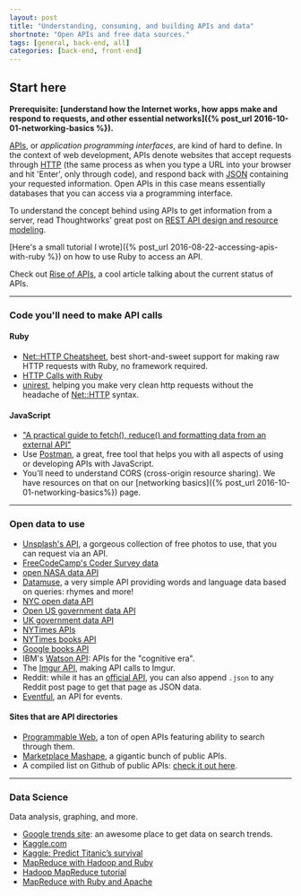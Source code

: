 ```yaml
---
layout: post
title: "Understanding, consuming, and building APIs and data"
shortnote: "Open APIs and free data sources."
tags: [general, back-end, all]
categories: [back-end, front-end]
---
```


## Start here

**Prerequisite: [understand how the Internet works, how apps make and respond to requests, and other essential networks]({% post_url 2016-10-01-networking-basics %}).**

[APIs](https://en.wikipedia.org/wiki/Application_programming_interface), or *application programming interfaces*, are kind of hard to define. In the context of web development, APIs denote websites that accept requests through [HTTP](https://www.w3schools.com/tags/ref_httpmethods.asp) (the same process as when you type a URL into your browser and hit 'Enter', only through code), and respond back with [JSON](https://www.w3schools.com/js/js_json_intro.asp) containing your requested information. Open APIs in this case means essentially databases that you can access via a programming interface.

To understand the concept behind using APIs to get information from a server, read Thoughtworks' great post on [REST API design and resource modeling](https://www.thoughtworks.com/insights/blog/rest-api-design-resource-modeling).


[Here's a small tutorial I wrote]({% post_url 2016-08-22-accessing-apis-with-ruby %}) on how to use Ruby to access an API.

Check out [Rise of APIs](https://techcrunch.com/2016/05/21/the-rise-of-apis/?ncid=rss&utm_source=feedburner&utm_medium=feed&utm_campaign=Feed%3A+Techcrunch+%28TechCrunch%29), a cool article talking about the current status of APIs.

<hr>

### Code you'll need to make API calls

#### Ruby
* [Net::HTTP Cheatsheet](http://www.rubyinside.com/nethttp-cheat-sheet-2940.html), best short-and-sweet support for making raw HTTP requests with Ruby, no framework required.
* [HTTP Calls with Ruby](https://blog.codeship.com/http-calls-ruby/)
* [unirest](https://unirest.io/ruby), helping you make very clean http requests without the headache of [Net::HTTP](https://ruby-doc.org/stdlib-2.3.1/libdoc/net/http/rdoc/Net/HTTP.html) syntax.


#### JavaScript
* ["A practical guide to fetch(), reduce() and formatting data from an external API"](https://medium.freecodecamp.org/a-practical-guide-to-fetch-reduce-and-formatting-data-from-an-external-api-283ddd9bfdcb)
* Use [Postman](https://www.getpostman.com/), a great, free tool that helps you with all aspects of using or developing APIs with JavaScript.
* You'll need to understand CORS (cross-origin resource sharing). We have resources on that on our [networking basics]({% post_url 2016-10-01-networking-basics%}) page.

<hr>

### Open data to use

* [Unsplash's API](https://unsplash.com/developers), a gorgeous collection of free photos to use, that you can request via an API.
* [FreeCodeCamp's Coder Survey data](https://github.com/FreeCodeCamp/2016-new-coder-survey)
* [open NASA data API](https://data.nasa.gov/)
* [Datamuse](https://www.datamuse.com/api/), a very simple API providing words and language data based on queries: rhymes and more!
* [NYC open data API](https://opendata.cityofnewyork.us/)
* [Open US government data API](https://www.data.gov/)
* [UK government data API](https://data.gov.uk/)
* [NYTimes APIs](https://developer.nytimes.com/docs)
* [NYTimes books API](https://developer.nytimes.com/docs/books_api/)
* [Google books API](https://storage.googleapis.com/books/ngrams/books/datasetsv2.html)
* IBM's [Watson API](https://www.ibm.com/watson/developer/): APIs for the "cognitive era".
* The [Imgur API](https://apidocs.imgur.com/view/1688173/6YsWHMa/?version=latest), making API calls to Imgur.
* Reddit: while it has an [official API](https://www.reddit.com/dev/api/), you can also append `.json` to any Reddit post page to get that page as JSON data.
* [Eventful](https://api.eventful.com/), an API for events.

#### Sites that are API directories
* [Programmable Web](https://www.programmableweb.com/apis/directory), a ton of open APIs featuring ability to search through them.
* [Marketplace Mashape](https://market.mashape.com/), a gigantic bunch of public APIs.
* A compiled list on Github of public APIs: [check it out here](https://github.com/toddmotto/public-apis).

<hr>

### Data Science
Data analysis, graphing, and more.

* [Google trends site](https://trends.google.com/trends/explore#cmpt=q&tz=Etc%2FGMT+4): an awesome place to get data on search trends.
* [Kaggle.com](https://www.kaggle.com/competitions)
* [Kaggle: Predict Titanic’s survival](https://www.kaggle.com/c/titanic)
* [MapReduce with Hadoop and Ruby](https://speakerdeck.com/swanandp/build-your-first-mapreduce-with-hadoop-and-ruby)
* [Hadoop MapReduce tutorial](https://hadoop.apache.org/docs/r1.2.1/mapred_tutorial.html)
* [MapReduce with Ruby and Apache](https://blog.cloudera.com/blog/2011/01/map-reduce-with-ruby-using-apache-hadoop/)
